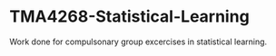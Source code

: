 # TMA4268-Statistical-Learning
Work done for compulsonary group excercises in statistical learning.
